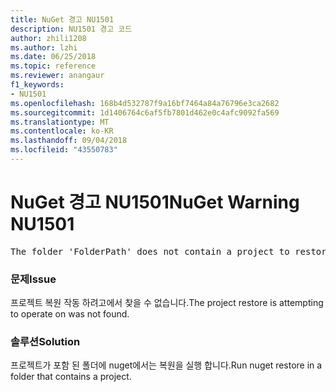 ```yaml
---
title: NuGet 경고 NU1501
description: NU1501 경고 코드
author: zhili1208
ms.author: lzhi
ms.date: 06/25/2018
ms.topic: reference
ms.reviewer: anangaur
f1_keywords:
- NU1501
ms.openlocfilehash: 168b4d532787f9a16bf7464a84a76796e3ca2682
ms.sourcegitcommit: 1d1406764c6af5fb7801d462e0c4afc9092fa569
ms.translationtype: MT
ms.contentlocale: ko-KR
ms.lasthandoff: 09/04/2018
ms.locfileid: "43550783"
---
```

# <a name="nuget-warning-nu1501"></a><span data-ttu-id="82087-103">NuGet 경고 NU1501</span><span class="sxs-lookup"><span data-stu-id="82087-103">NuGet Warning NU1501</span></span>

<pre>The folder 'FolderPath' does not contain a project to restore.</pre>


### <a name="issue"></a><span data-ttu-id="82087-104">문제</span><span class="sxs-lookup"><span data-stu-id="82087-104">Issue</span></span>
<span data-ttu-id="82087-105">프로젝트 복원 작동 하려고에서 찾을 수 없습니다.</span><span class="sxs-lookup"><span data-stu-id="82087-105">The project restore is attempting to operate on was not found.</span></span> 

### <a name="solution"></a><span data-ttu-id="82087-106">솔루션</span><span class="sxs-lookup"><span data-stu-id="82087-106">Solution</span></span>
<span data-ttu-id="82087-107">프로젝트가 포함 된 폴더에 nuget에서는 복원을 실행 합니다.</span><span class="sxs-lookup"><span data-stu-id="82087-107">Run nuget restore in a folder that contains a project.</span></span> 
